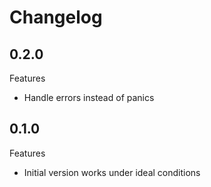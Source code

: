 # Changelog

## 0.2.0

Features

- Handle errors instead of panics

## 0.1.0

Features

- Initial version works under ideal conditions
